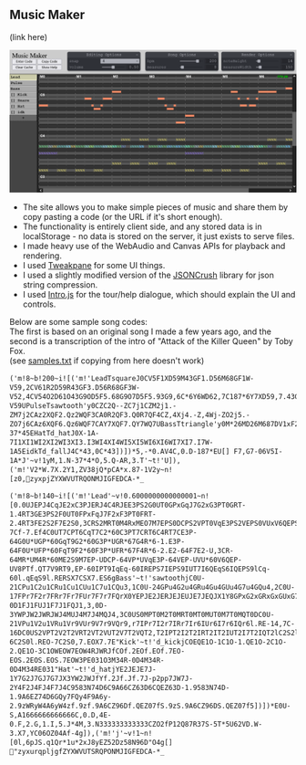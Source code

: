 ## Music Maker

(link here)

![preview](demo.png)

- The site allows you to make simple pieces of music and share them by copy pasting a code (or the URL if it's short enough).
- The functionality is entirely client side, and any stored data is in localStorage - no data is stored on the server, it just exists to serve files.
- I made heavy use of the WebAudio and Canvas APIs for playback and rendering.
- I used [Tweakpane](https://cocopon.github.io/tweakpane/) for some UI things.
- I used a slightly modified version of the [JSONCrush](https://github.com/KilledByAPixel/JSONCrush) library for json string compression.
- I used [Intro.js](https://introjs.com/) for the tour/help dialogue, which should explain the UI and controls.

Below are some sample song codes:<br>
The first is based on an original song I made a few years ago, and the second is a transcription of the intro of "Attack of the Killer Queen" by Toby Fox.<br>
(see [samples.txt](samples.txt) if copying from here doesn't work)
```
('m!8~b!200~i![('m!'LeadTsquareJ0CV5F1XD59M43GF1.D56M68GF1W-V59,2CV61R2D59R43GF3.D56R68GF3W-V52,4CV54O2D61O43G9OD5F5.68G9O7D5F5.93G9,6C*6Y6WD62,7C187*6Y7XD59,7.43GF7.D56,7.68GF7W-V59UPulseTsawtooth'y0CZC2Q--ZC7j1CZM2j1.-ZM7j2CAz2XQF2.Qz2WQF3CA0R2QF3.Q0R7QF4CZ,4Xj4.-Z,4Wj-ZO2j5.-ZO7j6CAz6XQF6.Qz6WQF7CAY7XQF7.QY7WQ7UBassTtriangle'y0M*26MD26M687DV1xF2M*28RD28R687DV3x8,4M*26OD26O687DV5xF6,Y28,FY29EKickTd_kickJ0p1p1Xj2p3p3Xj4pj5Xj6p7p7XQ5ESnareTd_snareJ0.N1.j1WN2.N3.j3WN4.N5.j5WN6.N7.j7W-37*45EHatTd_hatJ0X-1A-7I1XI1WI2XI2WI3XI3.I3WI4XI4WI5XI5WI6XI6WI7XI7.I7W-1A5EidkTd_fallJ4C*43,0C*43])])*5,-*0.AV4C,0.D-187*EU[] F7,G7-06V5I-1A*J'~v!1yM,1.N-37*4*O,5.Q-AR,3.T'~t!'U]),('m!'V2*W.7X.2Y1,ZV38jQ*pCA*x.87-1V2y~n![z0,zyxpjZYXWVUTRQONMJIGFEDCA-*_
```

```
('m!8~b!140~i![('m!'Lead'~v!0.6000000000000001~n![0.0UJEPJ4CqJE2xC3PJERJ4C4RJEE3PS2G0UT0GPxGqJ7G2xG3PT0GRT-1.4RT3GE3PS2F0UT0FPxFqJ7F2xF3PT0FRT-2.4RT3FE2S2F7E2S0,3CRS2MRT0M4RxMEO7M7EPS0DCPS2VPT0VqE3PS2VEPS0VUxV6QEPS0V8PJ3VQJf.9RJXE1O8IPJ7IqEqf8IRE1OS.E1O7IUp6QEqf4IQE1OX6Cqf8l.qEqfX6.RERf-7Cf-7.Ef4C0UT7CPT6CqT7C2*60C3PT7CRT6C4RT7CE3P-64G0U*UGP*60GqT9G2*60G3P*UGR*67G4R*6-1.E3P-64F0U*UFP*60FqT9F2*60F3P*UFR*67F4R*6-2.E2-64F7E2-U,3CR-64MR*UM4R*60ME2S9M7EP-UDCP-64VP*UVqE3P-64VEP-UVU*60V6QEP-UV8PTf.QT7V9RT9,EP-60IPT9IqEq-60IREPS7IEPS9IUT7I6QEqS6IQEPS9lCq-60l.qEqS9l.RERSX7CSX7.ES6gBass'~t!'sawtoothjC0U-21CPu1C2u1CRu1Cu1CUu1C7u1CQu3,1C0U-24GPu4G2u4GRu4Gu4GUu4G7u4GQu4,2C0U-17FPr7F2r7FRr7Fr7FUr7F7r7FQrX0YEPJE2JERJEJEUJE7JEQJX1Y8GPxG2xGRxGxGUxG7xGQx,2Y1FPJ1F2J1FRJ1F-0D1FJ1FUJ1F7J1FQJ1,3,0D-3YWPJW2JWRJWJ4MUJ4M7J4MQJ4,3C0US0MPT0M2T0MRT0MT0MUT0M7T0MQT0DC0U-21VPu1V2u1VRu1Vr9VUr9V7r9VQr9,r7IPr7I2r7IRr7Ir6IUr6I7r6IQr6l.RE-14,7C-16DC0US2VPT2V2T2VRT2VT2VUT2V7T2VQT2,T2IPT2I2T2IRT2IT2IUT2I7T2IQT2lC2S2l.RE2S0,7C2S2DY8VPxV2xVRxVJ7VUJ7V7J7VQJXpPp2pRppUp7pQJ-6C2S0l.REO-7C2S0,7.EOX7.7E"Kick'~t!'d_kickjCOEQE1O-1C1O-1.QE1O-2C1O-2.QE1O-3C1OWEOW7EOW4RJWRJfCOf.2EOf.EOf.7EO-EOS.2EOS.EOS.7EOW3PE031O3M34R-0D4M34R-0D4M34RE031"Hat'~t!'d_hatjYE2JEJE7J-1Y7G2J7GJ7G7JX3YW2JWJfYf.2Jf.Jf.7J-p2pp7JW7J-2Y4F2J4FJ4F7J4C9583N74D6C9A66CZ63D6CQEZ63D-1.9583N74D-1.9A6EZ74D6GQy7FQy4F9A6y-2.9zWRyW4A6yW4zf.9zf.9A6CZ96Df.QEZ07fS.9zS.9A6CZ96DS.QEZ07f5])])*E0U-S,A1666666666666C,0.D,4E-0.F,2.G,1.I,5.J*4M,3.N333333333333CZO2fP12Q87R37S-5T*5U62VD.W-3.X7,YC06OZ04Af-4g]),('m!'j'~v!1~n![0l,6pJS.q1Qr*1u*2xJ8yEZ52Dz58N96D"O4g[] "zyxurqpljgfZYXWVUTSRQPONMJIGFEDCA-*_
```
